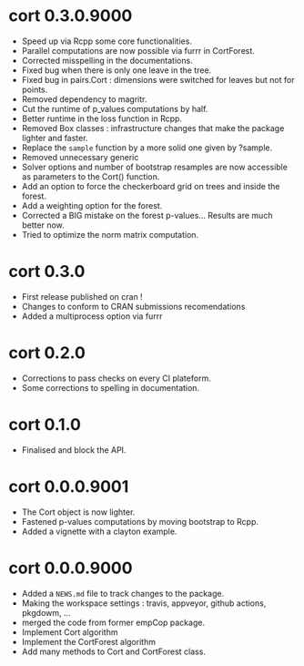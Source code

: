 # cort 0.3.0.9000

* Speed up via Rcpp some core functionalities.
* Parallel computations are now possible via furrr in CortForest. 
* Corrected misspelling in the documentations.
* Fixed bug when there is only one leave in the tree.
* Fixed bug in pairs.Cort : dimensions were switched for leaves but not for points.
* Removed dependency to magritr.
* Cut the runtime of p_values computations by half.
* Better runtime in the loss function in Rcpp.
* Removed Box classes : infrastructure changes that make the package lighter and faster.
* Replace the `sample` function by a more solid one given by ?sample.
* Removed unnecessary generic
* Solver options and number of bootstrap resamples are now accessible as parameters to the Cort() function.
* Add an option to force the checkerboard grid on trees and inside the forest.
* Add a weighting option for the forest.
* Corrected a BIG mistake on the forest p-values... Results are much better now.
* Tried to optimize the norm matrix computation.

# cort 0.3.0

* First release published on cran !
* Changes to conform to CRAN submissions recomendations
* Added a multiprocess option via furrr

# cort 0.2.0

* Corrections to pass checks on every CI plateform.
* Some corrections to spelling in documentation.

# cort 0.1.0

* Finalised and block the API.

# cort 0.0.0.9001

* The Cort object is now lighter.
* Fastened p-values computations by moving bootstrap to Rcpp.
* Added a vignette with a clayton example.


# cort 0.0.0.9000

* Added a `NEWS.md` file to track changes to the package.
* Making the workspace settings : travis, appveyor, github actions, pkgdowm, ...
* merged the code from former empCop package.
* Implement Cort algorithm
* Implement the CortForest algorithm
* Add many methods to Cort and CortForest class.




